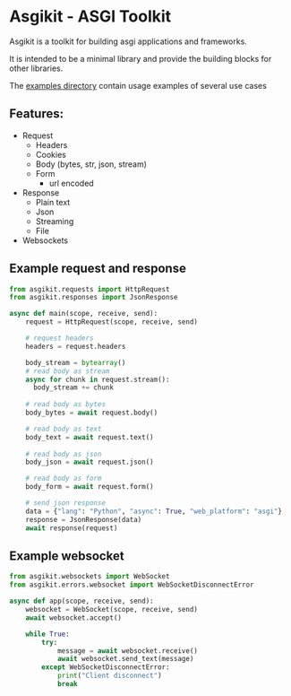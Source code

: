 # Asgikit - ASGI Toolkit

Asgikit is a toolkit for building asgi applications and frameworks.

It is intended to be a minimal library and provide the building blocks for other libraries.

The [examples directory](./examples) contain usage examples of several use cases

## Features:

- Request
  - Headers
  - Cookies
  - Body (bytes, str, json, stream)
  - Form
    - url encoded
- Response
  - Plain text
  - Json
  - Streaming
  - File
- Websockets

## Example request and response

```python
from asgikit.requests import HttpRequest
from asgikit.responses import JsonResponse

async def main(scope, receive, send):
    request = HttpRequest(scope, receive, send)

    # request headers
    headers = request.headers

    body_stream = bytearray()
    # read body as stream
    async for chunk in request.stream():
      body_stream += chunk
  
    # read body as bytes
    body_bytes = await request.body()

    # read body as text
    body_text = await request.text()
  
    # read body as json
    body_json = await request.json()

    # read body as form
    body_form = await request.form()

    # send json response
    data = {"lang": "Python", "async": True, "web_platform": "asgi"}
    response = JsonResponse(data)
    await response(request)
```

## Example websocket

```python
from asgikit.websockets import WebSocket
from asgikit.errors.websocket import WebSocketDisconnectError

async def app(scope, receive, send):
    websocket = WebSocket(scope, receive, send)
    await websocket.accept()

    while True:
        try:
            message = await websocket.receive()
            await websocket.send_text(message)
        except WebSocketDisconnectError:
            print("Client disconnect")
            break
```
